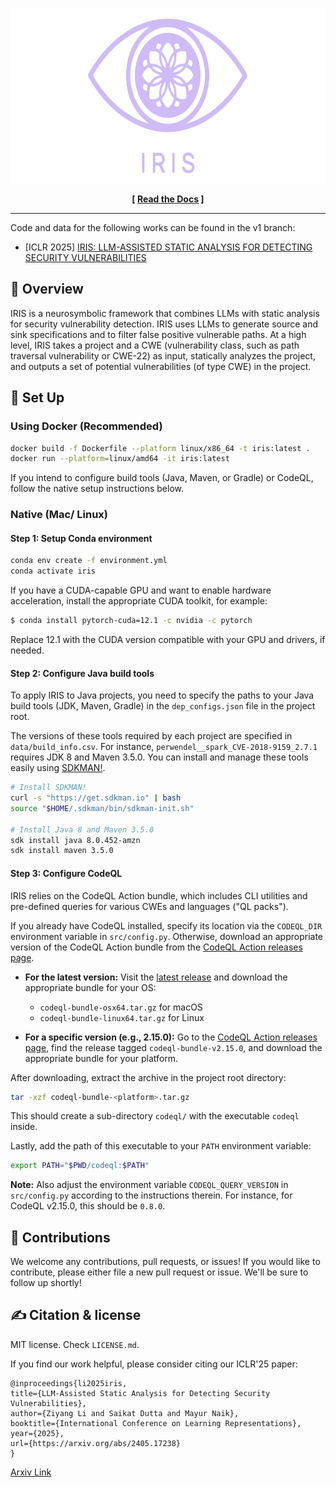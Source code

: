 <p align="center">
  <a href="http://iris-sast.github.io/iris">
    <img src="docs/assets/iris_logo.svg" style="height: 20em" alt="IRIS logo" />
  </a>
</p>
<p align="center"><strong>[&nbsp;<a href="https://iris-sast.github.io/iris/">Read the Docs</a>&nbsp;]</strong></p>

---

Code and data for the following works can be found in the v1 branch:
* [ICLR 2025] <a href="https://arxiv.org/pdf/2405.17238">IRIS: LLM-ASSISTED STATIC ANALYSIS FOR DETECTING SECURITY VULNERABILITIES</a>

## 👋 Overview
IRIS is a neurosymbolic framework that combines LLMs with static analysis for security vulnerability detection. IRIS uses LLMs to generate source and sink specifications and to filter false positive vulnerable paths.
At a high level, IRIS takes a project and a CWE (vulnerability class, such as path traversal vulnerability or CWE-22) as input, statically analyzes the project, and outputs a set of potential vulnerabilities (of type CWE) in the project.

## 🚀 Set Up
### Using Docker (Recommended)
```bash
docker build -f Dockerfile --platform linux/x86_64 -t iris:latest .
docker run --platform=linux/amd64 -it iris:latest
```
If you intend to configure build tools (Java, Maven, or Gradle) or CodeQL, follow the native setup instructions below.
### Native (Mac/ Linux)
#### Step 1: Setup Conda environment

```sh
conda env create -f environment.yml
conda activate iris
```

If you have a CUDA-capable GPU and want to enable hardware acceleration, install the appropriate CUDA toolkit, for example:
```bash
$ conda install pytorch-cuda=12.1 -c nvidia -c pytorch
```
Replace 12.1 with the CUDA version compatible with your GPU and drivers, if needed.

#### Step 2: Configure Java build tools

To apply IRIS to Java projects, you need to specify the paths to your Java build tools (JDK, Maven, Gradle) in the `dep_configs.json` file in the project root.

The versions of these tools required by each project are specified in `data/build_info.csv`. For instance, `perwendel__spark_CVE-2018-9159_2.7.1` requires JDK 8 and Maven 3.5.0. You can install and manage these tools easily using [SDKMAN!](https://sdkman.io/).

```sh
# Install SDKMAN!
curl -s "https://get.sdkman.io" | bash
source "$HOME/.sdkman/bin/sdkman-init.sh"

# Install Java 8 and Maven 3.5.0
sdk install java 8.0.452-amzn
sdk install maven 3.5.0
```

#### Step 3: Configure CodeQL

IRIS relies on the CodeQL Action bundle, which includes CLI utilities and pre-defined queries for various CWEs and languages ("QL packs").

If you already have CodeQL installed, specify its location via the `CODEQL_DIR` environment variable in `src/config.py`. Otherwise, download an appropriate version of the CodeQL Action bundle from the [CodeQL Action releases page](https://github.com/github/codeql-action/releases).

- **For the latest version:**
  Visit the [latest release](https://github.com/github/codeql-action/releases/latest) and download the appropriate bundle for your OS:
  - `codeql-bundle-osx64.tar.gz` for macOS
  - `codeql-bundle-linux64.tar.gz` for Linux

- **For a specific version (e.g., 2.15.0):**
  Go to the [CodeQL Action releases page](https://github.com/github/codeql-action/releases), find the release tagged `codeql-bundle-v2.15.0`, and download the appropriate bundle for your platform.

After downloading, extract the archive in the project root directory:

```sh
tar -xzf codeql-bundle-<platform>.tar.gz
```

This should create a sub-directory `codeql/` with the executable `codeql` inside.

Lastly, add the path of this executable to your `PATH` environment variable:

```sh
export PATH="$PWD/codeql:$PATH"
```

**Note:** Also adjust the environment variable `CODEQL_QUERY_VERSION` in `src/config.py` according to the instructions therein. For instance, for CodeQL v2.15.0, this should be `0.8.0`.

## 💫 Contributions
We welcome any contributions, pull requests, or issues!
If you would like to contribute, please either file a new pull request or issue. We'll be sure to follow up shortly!

## ✍️ Citation & license
MIT license. Check `LICENSE.md`.

If you find our work helpful, please consider citing our ICLR'25 paper:

```
@inproceedings{li2025iris,
title={LLM-Assisted Static Analysis for Detecting Security Vulnerabilities},
author={Ziyang Li and Saikat Dutta and Mayur Naik},
booktitle={International Conference on Learning Representations},
year={2025},
url={https://arxiv.org/abs/2405.17238}
}
```
[Arxiv Link](https://arxiv.org/abs/2405.17238)
